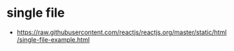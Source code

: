 # single file 
- https://raw.githubusercontent.com/reactjs/reactjs.org/master/static/html/single-file-example.html
